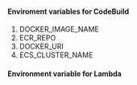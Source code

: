#### Enviroment variables for CodeBuild
1. DOCKER_IMAGE_NAME
2. ECR_REPO
3. DOCKER_URI
4. ECS_CLUSTER_NAME



#### Environment variable for Lambda


